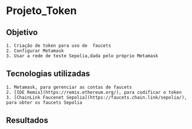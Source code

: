# Projeto_Token

## Objetivo
	1. Criação de token para uso de  faucets
	2. Configurar Metamask
	3. Usar a rede de teste Sepolia,dada pelo próprio Metamask
	
## Tecnologias utilizadas
	1. Metamask, para gerenciar as contas de faucets
	2. [IDE Remix](https://remix.ethereum.org/), para codificar o token
	3. [ChainLink Faucenet Sepolia](https://faucets.chain.link/sepolia/),  para obter os faucets Sepolia

## Resultados
